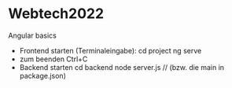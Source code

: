 # Webtech2022
Angular basics
 - Frontend starten (Terminaleingabe):
      cd project
      ng serve
 - zum beenden Ctrl+C 
 - Backend starten
      cd backend
      node server.js   // (bzw. die main in package.json)
 
